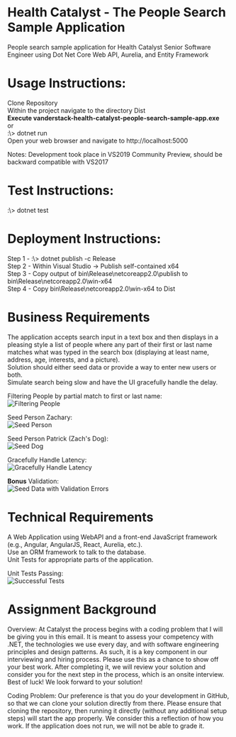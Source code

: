 # Health Catalyst - The People Search Sample Application
People search sample application for Health Catalyst Senior Software Engineer using Dot Net Core Web API, Aurelia, and Entity Framework

# Usage Instructions:
Clone Repository  
Within the project navigate to the directory Dist  
**Execute vanderstack-health-catalyst-people-search-sample-app.exe**  
or  
:\\> dotnet run  
Open your web browser and navigate to http://localhost:5000  
  
    
Notes: Development took place in VS2019 Community Preview, should be backward compatible with VS2017  
  
# Test Instructions:  
:\\> dotnet test  
  
# Deployment Instructions:
Step 1 - :\\> dotnet publish -c Release  
Step 2 - Within Visual Studio -> Publish self-contained x64  
Step 3 - Copy output of bin\Release\netcoreapp2.0\publish to bin\Release\netcoreapp2.0\win-x64  
Step 4 - Copy bin\Release\netcoreapp2.0\win-x64 to Dist  

# Business Requirements

The application accepts search input in a text box and then displays in a pleasing style a list of people where any part of their first or last name matches what was typed in the search box (displaying at least name, address, age, interests, and a picture).  
Solution should either seed data or provide a way to enter new users or both.  
Simulate search being slow and have the UI gracefully handle the delay.  
  
Filtering People by partial match to first or last name:  
![Filtering People](//raw.githubusercontent.com/vanderstack/VanderStackHealthCatalyst/master/HealthCatalystPeopleSearch/static/Demo/filter.gif)  
  
Seed Person Zachary:  
![Seed Person](//raw.githubusercontent.com/vanderstack/VanderStackHealthCatalyst/master/HealthCatalystPeopleSearch/static/Demo/seed-zach.gif)  
  
Seed Person Patrick (Zach's Dog):  
![Seed Dog](//raw.githubusercontent.com/vanderstack/VanderStackHealthCatalyst/master/HealthCatalystPeopleSearch/static/Demo/seed-patrick.gif)  
  
Gracefully Handle Latency:  
![Gracefully Handle Latency](//raw.githubusercontent.com/vanderstack/VanderStackHealthCatalyst/master/HealthCatalystPeopleSearch/static/Demo/latency.gif)  
  
**Bonus** Validation:  
![Seed Data with Validation Errors](//raw.githubusercontent.com/vanderstack/VanderStackHealthCatalyst/master/HealthCatalystPeopleSearch/static/Demo/validation.gif)  
  
# Technical Requirements

A Web Application using WebAPI and a front-end JavaScript framework (e.g., Angular, AngularJS, React, Aurelia, etc.).  
Use an ORM framework to talk to the database.  
Unit Tests for appropriate parts of the application.  
  
Unit Tests Passing:  
![Successful Tests](//raw.githubusercontent.com/vanderstack/VanderStackHealthCatalyst/master/HealthCatalystPeopleSearch/static/Demo/tests.gif)  
  
# Assignment Background

Overview:
At Catalyst the process begins with a coding problem that I will be giving you in this email.  It is meant to assess your competency with .NET, the technologies we use every day, and with software engineering principles and design patterns. As such, it is a key component in our interviewing and hiring process.  Please use this as a chance to show off your best work. After completing it, we will review your solution and consider you for the next step in the process, which is an onsite interview.  Best of luck! We look forward to your solution!

Coding Problem:
Our preference is that you do your development in GitHub, so that we can clone your solution directly from there. Please ensure that cloning the repository, then running it directly (without any additional setup steps) will start the app properly. We consider this a reflection of how you work. If the application does not run, we will not be able to grade it.